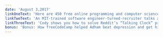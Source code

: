 ```yaml
---
date: 'August 3,2017'
linkOneText: 'Here are 450 free online programming and computer science courses you can start in August (browsable list): https://fcc.im/2unPHZJ'
linkTwoText: 'An MIT-trained software engineer-turned-recruiter talks about how to interview your interviewers when applying for a developer job (5 minute read): https://fcc.im/2u4nvfb'
linkThreeText: 'Cody shows you how to solve Reddit’s “Talking Clock” problem step-by-step on a whiteboard, then code a solution in JavaScript (15 minute watch): https://www.youtube.com/watch?v=bcPahhyYEIk'
bonus: 'Bonus: How freeCodeCamp helped Adham beat depression and get his dream job (10 minute read): https://fcc.im/2vw6ZJc'
---
```

